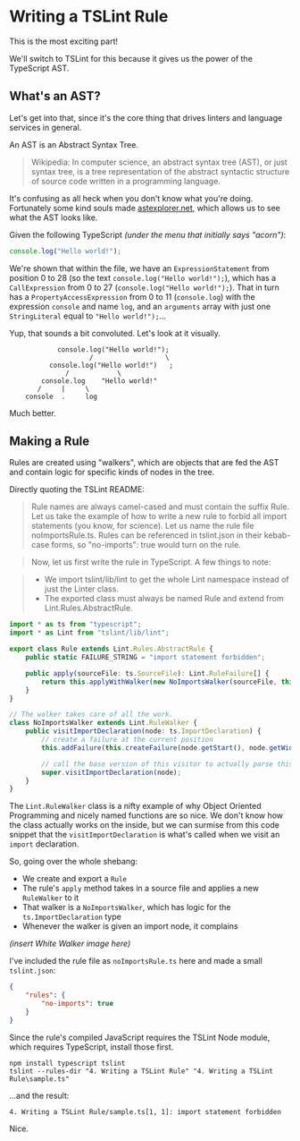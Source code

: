 # Writing a TSLint Rule

This is the most exciting part!

We'll switch to TSLint for this because it gives us the power of the TypeScript AST.

## What's an AST?

Let's get into that, since it's the core thing that drives linters and language services in general.

An AST is an Abstract Syntax Tree.

> Wikipedia: In computer science, an abstract syntax tree (AST), or just syntax tree, is a tree representation of the abstract syntactic structure of source code written in a programming language.

It's confusing as all heck when you don't know what you're doing. Fortunately some kind souls made [astexplorer.net](https://astexplorer.net/), which allows us to see what the AST looks like.

Given the following TypeScript *(under the menu that initially says "acorn")*:

```typescript
console.log("Hello world!");
```

We're shown that within the file, we have an `ExpressionStatement` from position 0 to 28 (so the text `console.log("Hello world!");`), which has a `CallExpression` from 0 to 27 (`console.log("Hello world!");`).
That in turn has a `PropertyAccessExpression` from 0 to 11 (`console.log`) with the expression `console` and name `log`, and an `arguments` array with just one `StringLiteral` equal to `"Hello world!");`...

Yup, that sounds a bit convoluted. Let's look at it visually.

```
            console.log("Hello world!");
                    /                  \
          console.log("Hello world!")   ;
              /            \
        console.log    "Hello world!"
       /     |     \
    console  .     log
```

Much better.

## Making a Rule

Rules are created using "walkers", which are objects that are fed the AST and contain logic for specific kinds of nodes in the tree.

Directly quoting the TSLint README:

> Rule names are always camel-cased and must contain the suffix Rule. Let us take the example of how to write a new rule to forbid all import statements (you know, for science). Let us name the rule file noImportsRule.ts. Rules can be referenced in tslint.json in their kebab-case forms, so "no-imports": true would turn on the rule.

> Now, let us first write the rule in TypeScript. A few things to note:

> * We import tslint/lib/lint to get the whole Lint namespace instead of just the Linter class.
> * The exported class must always be named Rule and extend from Lint.Rules.AbstractRule.

```typescript
import * as ts from "typescript";
import * as Lint from "tslint/lib/lint";

export class Rule extends Lint.Rules.AbstractRule {
    public static FAILURE_STRING = "import statement forbidden";

    public apply(sourceFile: ts.SourceFile): Lint.RuleFailure[] {
        return this.applyWithWalker(new NoImportsWalker(sourceFile, this.getOptions()));
    }
}

// The walker takes care of all the work.
class NoImportsWalker extends Lint.RuleWalker {
    public visitImportDeclaration(node: ts.ImportDeclaration) {
        // create a failure at the current position
        this.addFailure(this.createFailure(node.getStart(), node.getWidth(), Rule.FAILURE_STRING));

        // call the base version of this visitor to actually parse this node
        super.visitImportDeclaration(node);
    }
}
```

The `Lint.RuleWalker` class is a nifty example of why Object Oriented Programming and nicely named functions are so nice.
We don't know how the class actually works on the inside, but we can surmise from this code snippet that the `visitImportDeclaration` is what's called when we visit an `import` declaration.

So, going over the whole shebang:

* We create and export a `Rule`
* The rule's `apply` method takes in a source file and applies a new `RuleWalker` to it 
* That walker is a `NoImportsWalker`, which has logic for the `ts.ImportDeclaration` type
* Whenever the walker is given an import node, it complains

*(insert White Walker image here)*

I've included the rule file as `noImportsRule.ts` here and made a small `tslint.json`:

```json
{
    "rules": {
        "no-imports": true
    }
}
```

Since the rule's compiled JavaScript requires the TSLint Node module, which requires TypeScript, install those first.

```
npm install typescript tslint
tslint --rules-dir "4. Writing a TSLint Rule" "4. Writing a TSLint Rule\sample.ts"
```

...and the result:

```
4. Writing a TSLint Rule/sample.ts[1, 1]: import statement forbidden
```

Nice.
